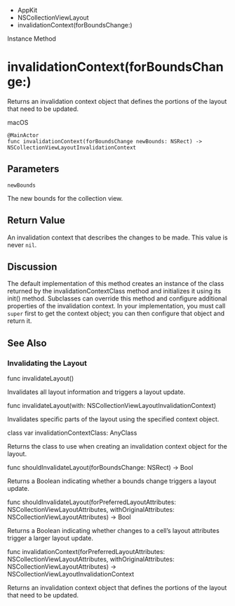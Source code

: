 

- AppKit
- NSCollectionViewLayout
-  invalidationContext(forBoundsChange:) 

Instance Method

# invalidationContext(forBoundsChange:)

Returns an invalidation context object that defines the portions of the layout that need to be updated.

macOS

``` source
@MainActor
func invalidationContext(forBoundsChange newBounds: NSRect) -> NSCollectionViewLayoutInvalidationContext
```

## Parameters 

`newBounds`  

The new bounds for the collection view.

## Return Value

An invalidation context that describes the changes to be made. This value is never `nil`.

## Discussion

The default implementation of this method creates an instance of the class returned by the invalidationContextClass method and initializes it using its init() method. Subclasses can override this method and configure additional properties of the invalidation context. In your implementation, you must call `super` first to get the context object; you can then configure that object and return it.

## See Also

### Invalidating the Layout

func invalidateLayout()

Invalidates all layout information and triggers a layout update.

func invalidateLayout(with: NSCollectionViewLayoutInvalidationContext)

Invalidates specific parts of the layout using the specified context object.

class var invalidationContextClass: AnyClass

Returns the class to use when creating an invalidation context object for the layout.

func shouldInvalidateLayout(forBoundsChange: NSRect) -> Bool

Returns a Boolean indicating whether a bounds change triggers a layout update.

func shouldInvalidateLayout(forPreferredLayoutAttributes: NSCollectionViewLayoutAttributes, withOriginalAttributes: NSCollectionViewLayoutAttributes) -> Bool

Returns a Boolean indicating whether changes to a cell’s layout attributes trigger a larger layout update.

func invalidationContext(forPreferredLayoutAttributes: NSCollectionViewLayoutAttributes, withOriginalAttributes: NSCollectionViewLayoutAttributes) -> NSCollectionViewLayoutInvalidationContext

Returns an invalidation context object that defines the portions of the layout that need to be updated.

